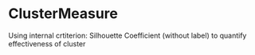 # ClusterMeasure
Using internal crtiterion: Silhouette Coefficient (without label) to quantify effectiveness of cluster
